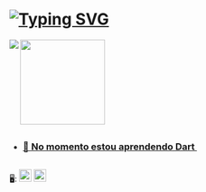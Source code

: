 <!--https://readme-typing-svg.demolab.com/demo/-->

# <body><a href= "https://allinks.me/hildemberg986"><img align=center src="https://readme-typing-svg.demolab.com?font=Special+Elite&size=50&pause=1000&color=0194DD&center=true&vCenter=true&width=900&height=90&lines=%C3%93la+Mundo...;Meu+Nome+%C3%A9+Hildemberg!!;Sou+Dev+Em+Forma%C3%A7%C3%A3o+%F0%9F%A4%93;Tamb%C3%A9m+Sou+Gamer+Nas+horas+vagas" alt="Typing SVG" /></body>

<!--https://github.com/anuraghazra/github-readme-stats-->

 <!DOCTYPE html>
<html lang=pt-br>
<div class="box">
 <a href= "https://allinks.me/hildemberg986">
<img align=left src="https://github-readme-stats-hildemberg986.vercel.app/api?username=Hildemberg986&hide=prs,issues&include_all_commits=true&count_private=true&show_icons=true&theme=algolia&card_width=400px&cache_seconds=7200"/>
 </div>
<div class="box">
 <a href= "https://allinks.me/hildemberg986">
    <img height=150px src="https://github-readme-stats-hildemberg986.vercel.app/api/top-langs/?username=Hildemberg986&hide=shell,Batchfile&include_all_commits&card_width=270px$langs_count=8&theme=algolia&layout=compact&cache_seconds=7200"/>

</div>
</html>
 
 ##
- <h3>🔭 No momento estou aprendendo Dart <img src="https://cdn.jsdelivr.net/gh/devicons/devicon/icons/dart/dart-original.svg" height="14" ></h3>


## 
 
 <a>🖥️:<a> <a href="https://linuxmint.com/"><img src="https://img.shields.io/badge/Linux_Mint-87CF3E?style=for-the-badge&logo=linux-mint&logoColor=white" height="22"/><a><a> <img  src="https://img.shields.io/badge/Windows-0078D6?style=for-the-badge&logo=windows&logoColor=white" height="22">